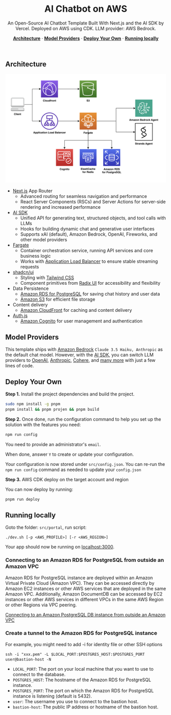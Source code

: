 <h1 align="center">AI Chatbot on AWS</h1>

<p align="center">
  An Open-Source AI Chatbot Template Built With Next.js and the AI SDK by Vercel. Deployed on AWS using CDK. LLM provider: AWS Bedrock.
</p>

<p align="center">
  <a href="#architecture"><strong>Architecture</strong></a> ·
  <a href="#model-providers"><strong>Model Providers</strong></a> ·
  <a href="#deploy-your-own"><strong>Deploy Your Own</strong></a> ·
  <a href="#running-locally"><strong>Running locally</strong></a>
</p>
<br/>

## Architecture

![architecture](images/architecture.png)

- [Next.js](https://nextjs.org) App Router
  - Advanced routing for seamless navigation and performance
  - React Server Components (RSCs) and Server Actions for server-side rendering and increased performance
- [AI SDK](https://sdk.vercel.ai/docs)
  - Unified API for generating text, structured objects, and tool calls with LLMs
  - Hooks for building dynamic chat and generative user interfaces
  - Supports xAI (default), Amazon Bedrock, OpenAI, Fireworks, and other model providers
- [Fargate](https://aws.amazon.com/fargate)
  - Container orchestration service, running API services and core business logic
  - Works with [Application Load Balancer](https://docs.aws.amazon.com/elasticloadbalancing/latest/application/introduction.html) to ensure stable streaming requests
- [shadcn/ui](https://ui.shadcn.com)
  - Styling with [Tailwind CSS](https://tailwindcss.com)
  - Component primitives from [Radix UI](https://radix-ui.com) for accessibility and flexibility
- Data Persistence
  - [Amazon RDS for PostgreSQL](https://docs.aws.amazon.com/AmazonRDS/latest/UserGuide/CHAP_PostgreSQL.html) for saving chat history and user data
  - [Amazon S3](https://docs.aws.amazon.com/AmazonS3/latest/userguide/Welcome.html) for efficient file storage
- Content delivery
  - [Amazon CloudFront](https://docs.aws.amazon.com/cloudfront/) for caching and content delivery
- [Auth.js](https://authjs.dev)
  - [Amazon Cognito](https://docs.aws.amazon.com/cognito/) for user management and authentication

## Model Providers

This template ships with [Amazon Bedrock](https://docs.aws.amazon.com/bedrock/) `Claude 3.5 Haiku, Anthropic` as the default chat model. However, with the [AI SDK](https://sdk.vercel.ai/docs), you can switch LLM providers to [OpenAI](https://openai.com), [Anthropic](https://anthropic.com), [Cohere](https://cohere.com/), and [many more](https://sdk.vercel.ai/providers/ai-sdk-providers) with just a few lines of code.

## Deploy Your Own

**Step 1.** Install the project dependencies and build the project.

```bash
sudo npm install -g pnpm
pnpm install && pnpm projen && pnpm build
```

**Step 2.** Once done, run the configuration command to help you set up the solution with the features you need:

```bash
npm run config
```

You need to provide an administrator's `email`.

When done, answer `Y` to create or update your configuration.

Your configuration is now stored under `src/config.json`. You can re-run the `npm run config` command as needed to update your `config.json`

**Step 3.** AWS CDK deploy on the target account and region

You can now deploy by running:

```bash
pnpm run deploy
```

## Running locally

Goto the folder: `src/portal`, run script:

```shell
./dev.sh [-p <AWS_PROFILE>] [-r <AWS_REGION>]
```

Your app should now be running on [localhost:3000](http://localhost:3000).


### Connecting to an Amazon RDS for PostgreSQL from outside an Amazon VPC

Amazon RDS for PostgreSQL instance are deployed within an Amazon Virtual Private Cloud (Amazon VPC). They can be accessed directly by Amazon EC2 instances or other AWS services that are deployed in the same Amazon VPC. Additionally, Amazon DocumentDB can be accessed by EC2 instances or other AWS services in different VPCs in the same AWS Region or other Regions via VPC peering.

[Connecting to an Amazon PostgreSQL DB instance from outside an Amazon VPC](https://docs.aws.amazon.com/AmazonRDS/latest/UserGuide/CHAP_GettingStarted.CreatingConnecting.PostgreSQL.html#CHAP_GettingStarted.Connecting.PostgreSQL)

### Create a tunnel to the Amazon RDS for PostgreSQL instance

For example, you might need to add -i for identity file or other SSH options

```
ssh -i "xxx.pem" -L $LOCAL_PORT:$POSTGRES_HOST:$POSTGRES_PORT user@bastion-host -N
```

- `LOCAL_PORT`: The port on your local machine that you want to use to connect to the database.
- `POSTGRES_HOST`: The hostname of the Amazon RDS for PostgreSQL instance.
- `POSTGRES_PORT`: The port on which the Amazon RDS for PostgreSQL instance is listening (default is 5432).
- `user`: The username you use to connect to the bastion host.
- `bastion-host`: The public IP address or hostname of the bastion host.

